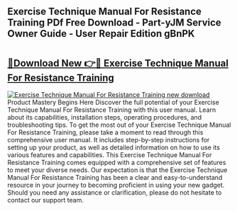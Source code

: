 ## Exercise Technique Manual For Resistance Training PDf Free Download - Part-yJM Service Owner Guide - User Repair Edition gBnPK

# <h2><a href="http://bc36453.oget.top/?id=Exercise+Technique+Manual+For+Resistance+Training">🔗Download New 👉🔴 Exercise Technique Manual For Resistance Training</a></h2>

[![Exercise Technique Manual For Resistance Training new download](https://i.imgur.com/5g1atiW.png)](http://bc36453.oget.top/?id=Exercise+Technique+Manual+For+Resistance+Training)
Product Mastery Begins Here Discover the full potential of your Exercise Technique Manual For Resistance Training with this user manual. Learn about its capabilities, installation steps, operating procedures, and troubleshooting tips. To get the most out of your Exercise Technique Manual For Resistance Training, please take a moment to read through this comprehensive user manual. It includes step-by-step instructions for setting up your product, as well as detailed information on how to use its various features and capabilities. This Exercise Technique Manual For Resistance Training comes equipped with a comprehensive set of features to meet your diverse needs. Our expectation is that the Exercise Technique Manual For Resistance Training has been a clear and easy-to-understand resource in your journey to becoming proficient in using your new gadget. Should you need any assistance or clarification, please do not hesitate to contact our support team.
